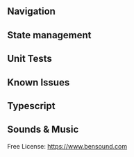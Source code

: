## Navigation

## State management

## Unit Tests

## Known Issues

## Typescript

## Sounds & Music

Free License: https://www.bensound.com
